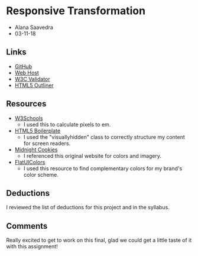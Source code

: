 # Responsive Transformation
* Alana Saavedra
* 03-11-18

## Links
* [GitHub](...)
* [Web Host](http://alanasaavedra.com/project_final2_saavedra_alana/)
* [W3C Validator](http://validator.w3.org/unicorn/check?ucn_uri=alanasaavedra.com%2Fproject_final2_saavedra_alana%2F&ucn_task=conformance#)
* [HTML5 Outliner](http://gsnedders.html5.org/outliner/process.py?url=http%3A%2F%2Falanasaavedra.com%2Fproject_final2_saavedra_alana%2F)


## Resources
* [W3Schools](https://www.w3schools.com/cssref/css_pxtoemconversion.asp)
  * I used this to calculate pixels to em.
* [HTML5 Boilerplate](https://github.com/h5bp/html5-boilerplate/blob/master/src/css/main.css#L107-L169)
	* I used the "visuallyhidden" class to correctly structure my content for screen readers.
* [Midnight Cookies](http://www.midnightcookies.com/index.html)
	* I referenced this original website for colors and imagery.
* [FlatUIColors](https://www.flatuicolors.net/255a9b)
	* I used this resource to find complementary colors for my brand's color scheme.

## Deductions
I reviewed the list of deductions for this project and in the syllabus.

## Comments
Really excited to get to work on this final, glad we could get a little taste of it with this assignment!
